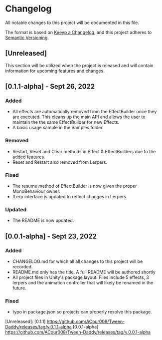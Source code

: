 # Changelog
All notable changes to this project will be documented in this file.

The format is based on [Keeyp a Changelog](https://keepachangelog.com/en/1.0.0/),
and this project adheres to [Semantic Versioning](https://semver.org/spec/v2.0.0.html).

## [Unreleased]
This section will be utilized when the project is released and will contain information for upcoming features and changes.


## [0.1.1-alpha] - Sept 26, 2022
### Added
- All effects are automatically removed from the EffectBuilder once they are executed. This cleans up the main API and allows the user to maintain the the same EffectBuilder for new Effects.
- A basic usage sample in the Samples folder.

### Removed
- Restart, Reset and Clear methods in Effect & EffectBuilders due to the added features.
- Reset and Restart also removed from Lerpers.

### Fixed
- The resume method of EffectBuilder is now given the proper MonoBehaviour owner.
- ILerp interface is updated to reflect changes in Lerpers.

### Updated
- The README is now updated.


## [0.0.1-alpha] - Sept 23, 2022
### Added
- CHANGELOG.md for which all all changes to this project will be recorded.
- README.md only has the title. A full README will be authored shortly
- All project files in Unity's package layout. Files include 5 effects, 3 lerpers and the animation controller that will likely be renamed in the future.

### Fixed
- typo in package.json so projects can properly resolve this package.




[Unreleased]:
[0.1.1] https://github.com/ACour008/Tween-Daddy/releases/tag/v.0.1.1-alpha
[0.0.1-alpha] https://github.com/ACour008/Tween-Daddy/releases/tag/v.0.0.1-alpha